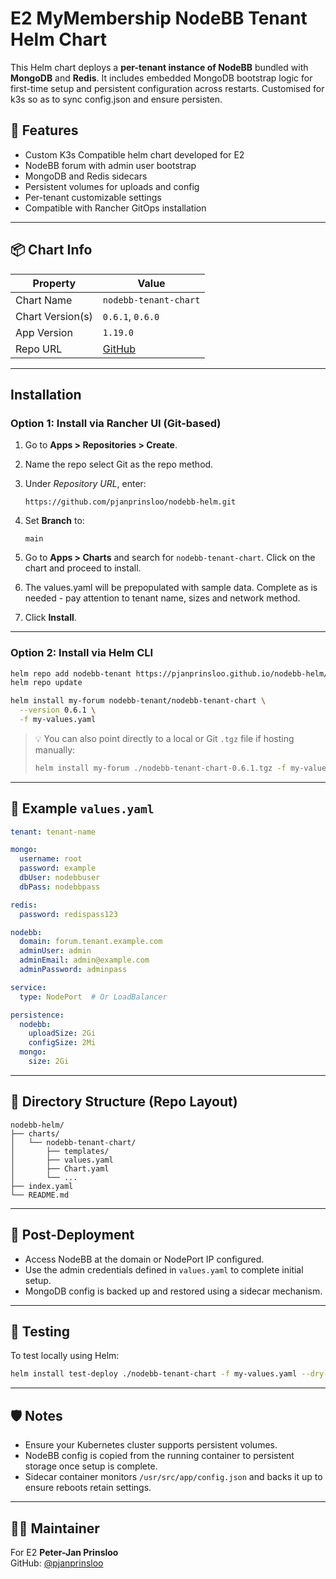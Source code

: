 # E2 MyMembership NodeBB Tenant Helm Chart

This Helm chart deploys a **per-tenant instance of NodeBB** bundled with **MongoDB** and **Redis**. It includes embedded MongoDB bootstrap logic for first-time setup and persistent configuration across restarts. Customised for k3s so as to sync config.json and ensure persisten.

## 🧰 Features

- Custom K3s Compatible helm chart developed for E2
- NodeBB forum with admin user bootstrap
- MongoDB and Redis sidecars
- Persistent volumes for uploads and config
- Per-tenant customizable settings
- Compatible with Rancher GitOps installation

---

## 📦 Chart Info

| Property         | Value                              |
|------------------|-------------------------------------|
| Chart Name       | `nodebb-tenant-chart`              |
| Chart Version(s) | `0.6.1`, `0.6.0`                    |
| App Version      | `1.19.0`                            |
| Repo URL         | [GitHub](https://github.com/pjanprinsloo/nodebb-helm.git) |

---

## Installation

### Option 1: Install via Rancher UI (Git-based)

1. Go to **Apps > Repositories > Create**.
2. Name the repo select Git as the repo method.
3. Under *Repository URL*, enter:

   ```
   https://github.com/pjanprinsloo/nodebb-helm.git
   ```

3. Set **Branch** to:

   ```
   main
   ```

4. Go to **Apps > Charts** and search for `nodebb-tenant-chart`. Click on the chart and proceed to install.

5. The values.yaml will be prepopulated with sample data. Complete as is needed - pay attention to tenant name, sizes and network method.

6. Click **Install**.

---

### Option 2: Install via Helm CLI

```bash
helm repo add nodebb-tenant https://pjanprinsloo.github.io/nodebb-helm/
helm repo update

helm install my-forum nodebb-tenant/nodebb-tenant-chart \
  --version 0.6.1 \
  -f my-values.yaml
```

> 💡 You can also point directly to a local or Git `.tgz` file if hosting manually:
>
> ```bash
> helm install my-forum ./nodebb-tenant-chart-0.6.1.tgz -f my-values.yaml
> ```

---

## 🧾 Example `values.yaml`

```yaml
tenant: tenant-name

mongo:
  username: root
  password: example
  dbUser: nodebbuser
  dbPass: nodebbpass

redis:
  password: redispass123

nodebb:
  domain: forum.tenant.example.com
  adminUser: admin
  adminEmail: admin@example.com
  adminPassword: adminpass

service:
  type: NodePort  # Or LoadBalancer

persistence:
  nodebb:
    uploadSize: 2Gi
    configSize: 2Mi
  mongo:
    size: 2Gi
```

---

## 📂 Directory Structure (Repo Layout)

```
nodebb-helm/
├── charts/
│   └── nodebb-tenant-chart/
│       ├── templates/
│       ├── values.yaml
│       ├── Chart.yaml
│       └── ...
├── index.yaml
└── README.md
```

---

## 🔧 Post-Deployment

- Access NodeBB at the domain or NodePort IP configured.
- Use the admin credentials defined in `values.yaml` to complete initial setup.
- MongoDB config is backed up and restored using a sidecar mechanism.

---

## 🧪 Testing

To test locally using Helm:

```bash
helm install test-deploy ./nodebb-tenant-chart -f my-values.yaml --dry-run
```

---

## 🛡️ Notes

- Ensure your Kubernetes cluster supports persistent volumes.
- NodeBB config is copied from the running container to persistent storage once setup is complete.
- Sidecar container monitors `/usr/src/app/config.json` and backs it up to ensure reboots retain settings.

---

## 🧑‍💻 Maintainer
For E2
**Peter-Jan Prinsloo**  
GitHub: [@pjanprinsloo](https://github.com/pjanprinsloo)
